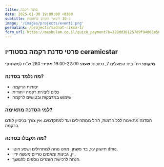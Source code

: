 ```yaml
---
title: סדנת רקמה
date: 2025-01-30 19:00:00 +0300
subtitle: ב-30 לינואר הקרוב ברחובות
image: '/images/projects/event1.png'
permalink: /projects/sadnat-rikma-1/
form_url: https://meshulam.co.il/quick_payment?b=328dd361257d9f94065e585cdc66cfec
---
```


## פרטי סדנת רקמה בסטודיו ceramicstar

**מיקום:** רח׳ בית הפועלים 7, רחובות
**שעה:** 19:00-22:00 
**מחיר:** 280 ש"ח למשתתף  

### מה נלמד בסדנה?

- יסודות הרקמה
- כלים ליצירת רקמה ייחודית
- שימוש במדבקות ובטושים לרקמה

### למי הסדנה מתאימה?

הסדנה מתאימה לכל הרמות, החל ממתחילים ועד למתקדמים. אין צורך בניסיון קודם ברקמה.

### מה תקבלו בסדנה?

- חישוק עץ, בד פשתן, מחט נוחה למתחילים ושפע חוטי dmc.
- יין, גבינות ומאפים טריים מעשה ידיי.
- הנחה לרכישת חומרים נוספים להמשך.
